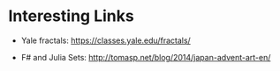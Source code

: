 # Interesting Links

 - Yale fractals: https://classes.yale.edu/fractals/
 
 - F# and Julia Sets: http://tomasp.net/blog/2014/japan-advent-art-en/